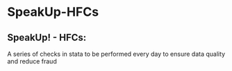 # SpeakUp-HFCs

## SpeakUp! - HFCs:
A series of checks in stata to be performed every day to ensure data quality and reduce fraud